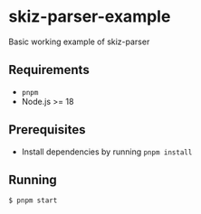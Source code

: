# skiz-parser-example

Basic working example of skiz-parser

## Requirements

- `pnpm`
- Node.js >= 18

## Prerequisites

- Install dependencies by running `pnpm install`

## Running

```bash
$ pnpm start
```
